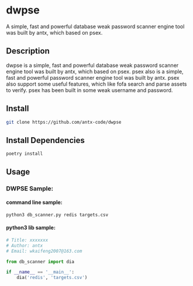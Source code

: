 # dwpse
A simple, fast and powerful database weak password scanner engine tool was built by antx, which based on psex.

## Description
dwpse is a simple, fast and powerful database weak password scanner engine tool was built by antx, which based on psex. 
psex also is a simple, fast and powerful password scanner engine tool was built by antx. psex also support some useful features, 
which like fofa search and parse assets to verify. psex has been built in some weak username and password.

## Install

```bash
git clone https://github.com/antx-code/dwpse
```

## Install Dependencies
```shell
poetry install
```

## Usage

### DWPSE Sample:

#### command line sample:

```shell
python3 db_scanner.py redis targets.csv
```

#### python3 lib sample:

```python
# Title: xxxxxxx
# Author: antx
# Email: wkaifeng2007@163.com

from db_scanner import dia

if __name__ == '__main__':
    dia('redis', 'targets.csv')
```

